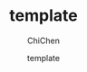 ---
title: template
# cover: /assets/images/cover1.jpg

icon: page
# This control sidebar order
order: 1
author: ChiChen
date: template
category:
  - 
tag:
    -
sticky: true
star: false
footer: 
copyright: Copyright with marking the source
---